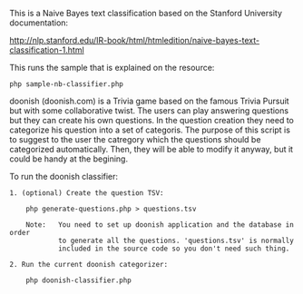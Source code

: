 This is a Naive Bayes text classification based on the Stanford University documentation:

http://nlp.stanford.edu/IR-book/html/htmledition/naive-bayes-text-classification-1.html

This runs the sample that is explained on the resource:

    php sample-nb-classifier.php 

doonish (doonish.com) is a Trivia game based on the famous Trivia Pursuit but with some collaborative
twist. The users can play answering questions but they can create his own questions. In the
question creation they need to categorize his question into a set of categoris. The purpose
of this script is to suggest to the user the catregory which the questions should be 
categorized automatically. Then, they will be able to modify it anyway, but it could be handy
at the begining.

To run the doonish classifier:

    1. (optional) Create the question TSV:

        php generate-questions.php > questions.tsv

        Note:   You need to set up doonish application and the database in order
                to generate all the questions. 'questions.tsv' is normally 
                included in the source code so you don't need such thing.

    2. Run the current doonish categorizer:

        php doonish-classifier.php


